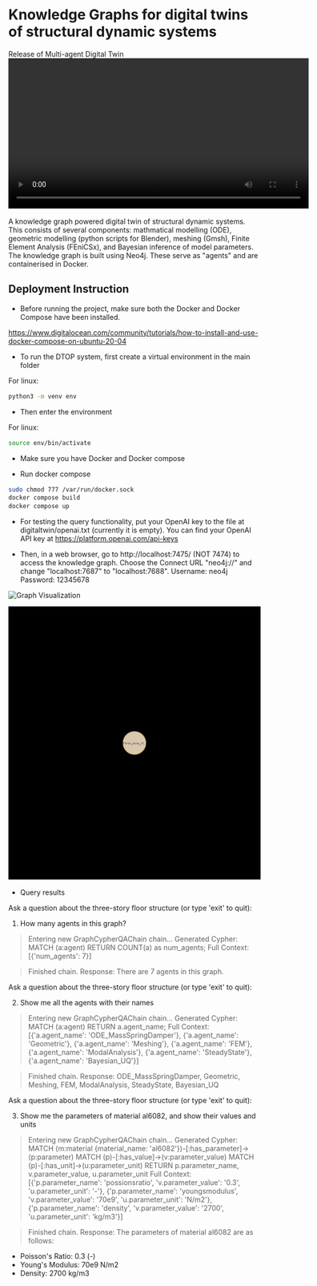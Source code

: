 # Knowledge Graphs for digital twins of structural dynamic systems

Release of Multi-agent Digital Twin
<video width="600" controls>
  <source src="https://www.youtube.com/watch?v=8Wpw60e8mMI&ab_channel=XiaoxueShen" type="video/mp4">
</video>

A knowledge graph powered digital twin of structural dynamic systems. This consists of several components: mathmatical modelling (ODE), geometric modelling (python scripts for Blender), meshing (Gmsh), Finite Element Analysis (FEniCSx), and Bayesian inference of model parameters. The knowledge graph is built using Neo4j. These serve as "agents" and are containerised in Docker.

## Deployment Instruction
- Before running the project, make sure both the Docker and Docker Compose have been installed.

https://www.digitalocean.com/community/tutorials/how-to-install-and-use-docker-compose-on-ubuntu-20-04

- To run the DTOP system, first create a virtual environment in the main folder

For linux:
```bash
python3 -m venv env
```
- Then enter the environment

For linux:
```bash
source env/bin/activate
```
- Make sure you have Docker and Docker compose

- Run docker compose
```bash
sudo chmod 777 /var/run/docker.sock
docker compose build
docker compose up
```
- For testing the query functionality, put your OpenAI key to the file at digitaltwin/openai.txt (currently it is empty). You can find your OpenAI API key at https://platform.openai.com/api-keys

- Then, in a web browser, go to http://localhost:7475/ (NOT 7474) to access the knowledge graph. Choose the Connect URL "neo4j://" and change "localhost:7687" to "localhost:7688".
Username: neo4j
Password: 12345678

![Graph Visualization](./graph.svg)

![Demo of the project](./graph_animation.gif)

- Query results


Ask a question about the three-story floor structure (or type 'exit' to quit):

1) How many agents in this graph?

> Entering new GraphCypherQAChain chain...
Generated Cypher:
MATCH (a:agent)
RETURN COUNT(a) as num_agents;
Full Context:
[{'num_agents': 7}]

> Finished chain.
Response: There are 7 agents in this graph.

Ask a question about the three-story floor structure (or type 'exit' to quit):

2) Show me all the agents with their names

> Entering new GraphCypherQAChain chain...
Generated Cypher:
MATCH (a:agent)
RETURN a.agent_name;
Full Context:
[{'a.agent_name': 'ODE_MassSpringDamper'}, {'a.agent_name': 'Geometric'}, {'a.agent_name': 'Meshing'}, {'a.agent_name': 'FEM'}, {'a.agent_name': 'ModalAnalysis'}, {'a.agent_name': 'SteadyState'}, {'a.agent_name': 'Bayesian_UQ'}]

> Finished chain.
Response: ODE_MassSpringDamper, Geometric, Meshing, FEM, ModalAnalysis, SteadyState, Bayesian_UQ


Ask a question about the three-story floor structure (or type 'exit' to quit):

3) Show me the parameters of material al6082, and show their values and units

> Entering new GraphCypherQAChain chain...
Generated Cypher:
MATCH (m:material {material_name: 'al6082'})-[:has_parameter]->(p:parameter)
MATCH (p)-[:has_value]->(v:parameter_value)
MATCH (p)-[:has_unit]->(u:parameter_unit)
RETURN p.parameter_name, v.parameter_value, u.parameter_unit
Full Context:
[{'p.parameter_name': 'possionsratio', 'v.parameter_value': '0.3', 'u.parameter_unit': '-'}, {'p.parameter_name': 'youngsmodulus', 'v.parameter_value': '70e9', 'u.parameter_unit': 'N/m2'}, {'p.parameter_name': 'density', 'v.parameter_value': '2700', 'u.parameter_unit': 'kg/m3'}]

> Finished chain.
Response: The parameters of material al6082 are as follows:
- Poisson's Ratio: 0.3 (-)
- Young's Modulus: 70e9 N/m2
- Density: 2700 kg/m3